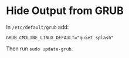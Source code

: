 # Hide Output from GRUB

In `/etc/default/grub` add:
```shell
GRUB_CMDLINE_LINUX_DEFAULT="quiet splash"
```
Then run `sudo update-grub`.
